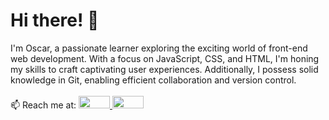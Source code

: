 <h1>Hi there! 👋</h1>
<div>
  I'm Oscar, a passionate learner exploring the exciting world of front-end web development. With a focus on JavaScript, CSS, and HTML, I'm honing my skills to craft captivating user experiences. Additionally, I possess solid knowledge in Git, enabling efficient collaboration and version control.
</div>

<br/>
📫 Reach me at:
<a href="https://www.linkedin.com/in/oscar-portll/">
<img src="https://upload.wikimedia.org/wikipedia/commons/8/81/LinkedIn_icon.svg" style="width: 50px; height: 20px;">
</a>

<a href="mailto:oscarportillo721@gmail.com">
<img src="https://upload.wikimedia.org/wikipedia/commons/7/7e/Gmail_icon_%282020%29.svg" style="width: 50px; height: 20px;">
</a>

<!--
**osportll/osportll** is a ✨ _special_ ✨ repository because its `README.md` (this file) appears on your GitHub profile.

Here are some ideas to get you started:

- 🔭 I’m currently working on ...
- 🌱 I’m currently learning ...
- 👯 I’m looking to collaborate on ...
- 🤔 I’m looking for help with ...
- 💬 Ask me about ...
- 📫 How to reach me: ...
- 😄 Pronouns: ...
- ⚡ Fun fact: ...
-->
